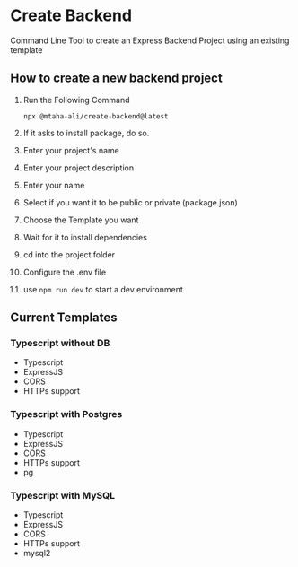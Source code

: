 # Create Backend
Command Line Tool to create an Express Backend Project using an existing template

## How to create a new backend project
1. Run the Following Command

    `npx @mtaha-ali/create-backend@latest`
2. If it asks to install package, do so.
3. Enter your project's name
4. Enter your project description
5. Enter your name
6. Select if you want it to be public or private (package.json)
7. Choose the Template you want
8. Wait for it to install dependencies
9. cd into the project folder
10. Configure the .env file
11. use `npm run dev` to start a dev environment

## Current Templates
### Typescript without DB
- Typescript
- ExpressJS
- CORS
- HTTPs support

### Typescript with Postgres
- Typescript
- ExpressJS
- CORS
- HTTPs support
- pg

### Typescript with MySQL
- Typescript
- ExpressJS
- CORS
- HTTPs support
- mysql2